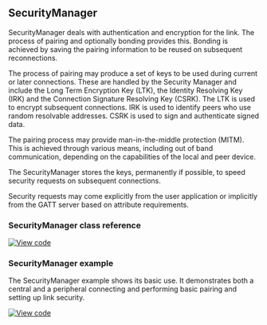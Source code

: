 ## SecurityManager

SecurityManager deals with authentication and encryption for the link. The process of pairing and optionally bonding provides this. Bonding is achieved by saving the pairing information to be reused on subsequent reconnections.

The process of pairing may produce a set of keys to be used during current or later connections. These are handled by the Security Manager and include the Long Term Encryption Key (LTK), the Identity Resolving Key (IRK) and the Connection Signature Resolving Key (CSRK). The LTK is used to encrypt subsequent connections. IRK is used to identify peers who use random resolvable addresses. CSRK is used to sign and authenticate signed data.

The pairing process may provide man-in-the-middle protection (MITM). This is achieved through various means, including out of band communication, depending on the capabilities of the local and peer device.

The SecurityManager stores the keys, permanently if possible, to speed security requests on subsequent connections.

Security requests may come explicitly from the user application or implicitly from the GATT server based on attribute requirements.

### SecurityManager class reference

[![View code](https://www.mbed.com/embed/?type=library)](http://os.mbed.com/docs/v5.7/mbed-os-api-doxy/class_security_manager.html)

### SecurityManager example

The SecurityManager example shows its basic use. It demonstrates both a central and a peripheral connecting and performing basic pairing and setting up link security.

[![View code](https://www.mbed.com/embed/?url=https://os.mbed.com/teams/mbed-os-examples/code/mbed-os-example-ble-SM/)](https://os.mbed.com/teams/mbed-os-examples/code/mbed-os-example-ble-SM)
